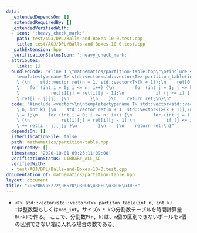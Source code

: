 ```yaml
---
data:
  _extendedDependsOn: []
  _extendedRequiredBy: []
  _extendedVerifiedWith:
  - icon: ':heavy_check_mark:'
    path: test/AOJ/DPL/Balls-and-Boxes-10-0.test.cpp
    title: test/AOJ/DPL/Balls-and-Boxes-10-0.test.cpp
  _pathExtension: hpp
  _verificationStatusIcon: ':heavy_check_mark:'
  attributes:
    links: []
  bundledCode: "#line 1 \"mathematics/partition-table.hpp\"\n#include <vector>\n\n\
    template<typename T> std::vector<std::vector<T>> partition_table(int n, int k)\
    \ {\n    std::vector ret(n + 1, std::vector<T>(k + 1));\n    ret[0][0] = 1;\n\
    \    for (int i = 0; i <= n; i++) {\n        for (int j = 1; j <= k; j++) {\n\
    \            ret[i][j] = ret[i][j - 1];\n            if (j <= i) { ret[i][j] +=\
    \ ret[i - j][j]; }\n        }\n    }\n    return ret;\n}\n"
  code: "#include <vector>\n\ntemplate<typename T> std::vector<std::vector<T>> partition_table(int\
    \ n, int k) {\n    std::vector ret(n + 1, std::vector<T>(k + 1));\n    ret[0][0]\
    \ = 1;\n    for (int i = 0; i <= n; i++) {\n        for (int j = 1; j <= k; j++)\
    \ {\n            ret[i][j] = ret[i][j - 1];\n            if (j <= i) { ret[i][j]\
    \ += ret[i - j][j]; }\n        }\n    }\n    return ret;\n}"
  dependsOn: []
  isVerificationFile: false
  path: mathematics/partition-table.hpp
  requiredBy: []
  timestamp: '2020-10-01 09:23:11+09:00'
  verificationStatus: LIBRARY_ALL_AC
  verifiedWith:
  - test/AOJ/DPL/Balls-and-Boxes-10-0.test.cpp
documentation_of: mathematics/partition-table.hpp
layout: document
title: "\u5206\u5272\u6570\u30C6\u30FC\u30D6\u30EB"
---
```


- `<T> std::vector<std::vector<T>> partiton_table(int n, int k)`  
  `T`は整数型もしくは`mod_int`。サイズ`n * k`の分割数テーブルを時間計算量`O(nk)`で作る。
  ここで、分割数`P(n, k)`は、`n`個の区別できないボールを`k`個の区別できない箱に入れる場合の数である。